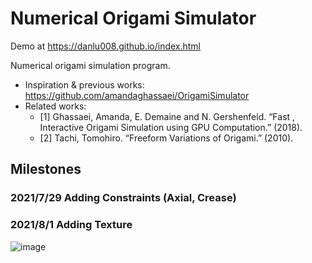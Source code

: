 # Numerical Origami Simulator
Demo at https://danlu008.github.io/index.html

Numerical origami simulation program.
- Inspiration & previous works: https://github.com/amandaghassaei/OrigamiSimulator
- Related works:
  - [1] Ghassaei, Amanda, E. Demaine and N. Gershenfeld. “Fast , Interactive Origami Simulation using GPU Computation.” (2018).
  - [2] Tachi, Tomohiro. “Freeform Variations of Origami.” (2010).

## Milestones

### 2021/7/29 Adding Constraints (Axial, Crease)

### 2021/8/1 Adding Texture
![image](Milestones/Milestone_Adding_Texture.gif)
